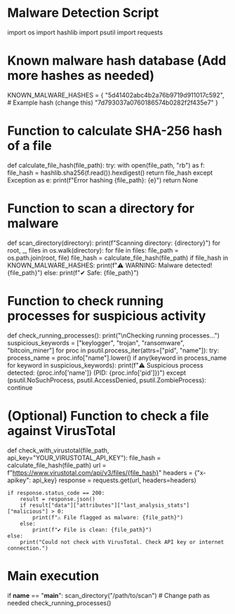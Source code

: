# Malware Detection Script


import os
import hashlib
import psutil
import requests

# Known malware hash database (Add more hashes as needed)
KNOWN_MALWARE_HASHES = {
    "5d41402abc4b2a76b9719d911017c592",  # Example hash (change this)
    "7d793037a0760186574b0282f2f435e7"
}

# Function to calculate SHA-256 hash of a file
def calculate_file_hash(file_path):
    try:
        with open(file_path, "rb") as f:
            file_hash = hashlib.sha256(f.read()).hexdigest()
        return file_hash
    except Exception as e:
        print(f"Error hashing {file_path}: {e}")
        return None

# Function to scan a directory for malware
def scan_directory(directory):
    print(f"Scanning directory: {directory}")
    for root, _, files in os.walk(directory):
        for file in files:
            file_path = os.path.join(root, file)
            file_hash = calculate_file_hash(file_path)
            if file_hash in KNOWN_MALWARE_HASHES:
                print(f"⚠️ WARNING: Malware detected! {file_path}")
            else:
                print(f"✔ Safe: {file_path}")

# Function to check running processes for suspicious activity
def check_running_processes():
    print("\nChecking running processes...")
    suspicious_keywords = ["keylogger", "trojan", "ransomware", "bitcoin_miner"]
    for proc in psutil.process_iter(attrs=["pid", "name"]):
        try:
            process_name = proc.info["name"].lower()
            if any(keyword in process_name for keyword in suspicious_keywords):
                print(f"⚠️ Suspicious process detected: {proc.info['name']} (PID: {proc.info['pid']})")
        except (psutil.NoSuchProcess, psutil.AccessDenied, psutil.ZombieProcess):
            continue

# (Optional) Function to check a file against VirusTotal
def check_with_virustotal(file_path, api_key="YOUR_VIRUSTOTAL_API_KEY"):
    file_hash = calculate_file_hash(file_path)
    url = f"https://www.virustotal.com/api/v3/files/{file_hash}"
    headers = {"x-apikey": api_key}
    response = requests.get(url, headers=headers)
    
    if response.status_code == 200:
        result = response.json()
        if result["data"]["attributes"]["last_analysis_stats"]["malicious"] > 0:
            print(f"⚠️ File flagged as malware: {file_path}")
        else:
            print(f"✔ File is clean: {file_path}")
    else:
        print("Could not check with VirusTotal. Check API key or internet connection.")

# Main execution
if __name__ == "__main__":
    scan_directory("/path/to/scan")  # Change path as needed
    check_running_processes()
